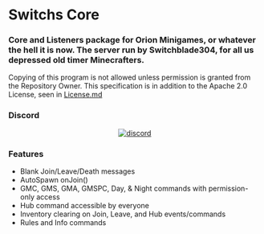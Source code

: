# Switchs Core

### Core and Listeners package for Orion Minigames, or whatever the hell it is now. The server run by Switchblade304, for all us depressed old timer Minecrafters.

Copying of this program is not allowed unless permission is granted from the Repository Owner.
This specification is in addition to the Apache 2.0 License, seen in [License.md](https://github.com/LegoFan48737/MG-Core/blob/master/LICENSE)

### Discord
<div align="center">
<a href="https://discord.gg/ECGhkJc">
        <img src="https://img.shields.io/badge/chat-on%20discord-7289da.svg" alt="discord">
    </a>
</div>

### Features
- Blank Join/Leave/Death messages
- AutoSpawn onJoin()
- GMC, GMS, GMA, GMSPC, Day, & Night commands with permission-only access
- Hub command accessible by everyone
- Inventory clearing on Join, Leave, and Hub events/commands
- Rules and Info commands
